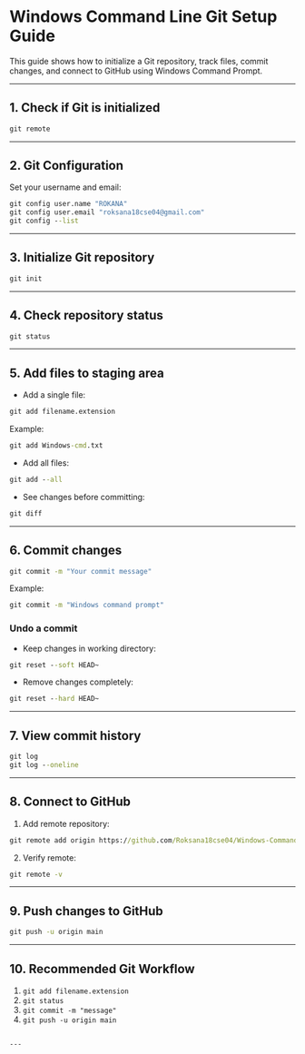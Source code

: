 
# Windows Command Line Git Setup Guide

This guide shows how to initialize a Git repository, track files, commit changes, and connect to GitHub using Windows Command Prompt.

---

## 1. Check if Git is initialized

```cmd
git remote
````

---

## 2. Git Configuration

Set your username and email:

```cmd
git config user.name "ROKANA"
git config user.email "roksana18cse04@gmail.com"
git config --list
```

---

## 3. Initialize Git repository

```cmd
git init
```

---

## 4. Check repository status

```cmd
git status
```

---

## 5. Add files to staging area

* Add a single file:

```cmd
git add filename.extension
```

Example:

```cmd
git add Windows-cmd.txt
```

* Add all files:

```cmd
git add --all
```

* See changes before committing:

```cmd
git diff
```

---

## 6. Commit changes

```cmd
git commit -m "Your commit message"
```

Example:

```cmd
git commit -m "Windows command prompt"
```

### Undo a commit

* Keep changes in working directory:

```cmd
git reset --soft HEAD~
```

* Remove changes completely:

```cmd
git reset --hard HEAD~
```

---

## 7. View commit history

```cmd
git log
git log --oneline
```

---

## 8. Connect to GitHub

1. Add remote repository:

```cmd
git remote add origin https://github.com/Roksana18cse04/Windows-Command-line-Status.git
```

2. Verify remote:

```cmd
git remote -v
```

---

## 9. Push changes to GitHub

```cmd
git push -u origin main
```

---

## 10. Recommended Git Workflow

1. `git add filename.extension`
2. `git status`
3. `git commit -m "message"`
4. `git push -u origin main`

```

---

